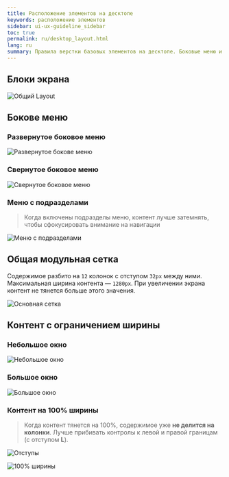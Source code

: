 ```yaml
---
title: Расположение элементов на десктопе
keywords: расположение элементов
sidebar: ui-ux-guideline_sidebar
toc: true
permalink: ru/desktop_layout.html
lang: ru
summary: Правила верстки базовых элементов на десктопе. Боковые меню и общая модульная сетка.
---
```


## Блоки экрана

![Общий Layout](/images/pages/guides/ui-ux-guideline/uiuxg_desktop_layout/1.png)

## Бокове меню

### Развернутое боковое меню

![Развернутое бокове меню](/images/pages/guides/ui-ux-guideline/uiuxg_desktop_layout/2.png)

### Свернутое боковое меню

![Свернутое боковое меню](/images/pages/guides/ui-ux-guideline/uiuxg_desktop_layout/3.png)

### Меню с подразделами

>Когда включены подразделы меню, контент лучше затемнять, чтобы сфокусировать внимание на навигации

![Меню с подразделами](/images/pages/guides/ui-ux-guideline/uiuxg_desktop_layout/4.png)

## Общая модульная сетка

Содержимое разбито на `12` колонок с отступом `32px` между ними. Максимальная ширина контента — `1280px`. При увеличении экрана контент не тянется больше этого значения.

![Основная сетка](/images/pages/guides/ui-ux-guideline/uiuxg_desktop_layout/5.png)

## Контент с ограничением ширины

### Небольшое окно

![Небольшое окно](/images/pages/guides/ui-ux-guideline/uiuxg_desktop_layout/6.png)

### Большое окно

![Большое окно](/images/pages/guides/ui-ux-guideline/uiuxg_desktop_layout/7.png)

### Контент на 100% ширины

>Когда контент тянется на 100%, содержимое уже **не делится на колонки**. Лучше прибивать контролы к левой и правой границам (с отступом **L**).

![Отступы](/images/pages/guides/ui-ux-guideline/uiuxg_desktop_layout/8.png)

![100% ширины](/images/pages/guides/ui-ux-guideline/uiuxg_desktop_layout/9.png)

